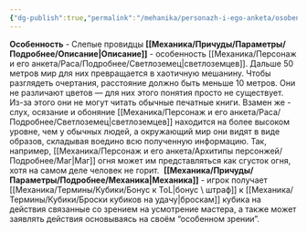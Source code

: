 ```yaml
---
{"dg-publish":true,"permalink":"/mehanika/personazh-i-ego-anketa/osobennosti-rasy/slepye-providczy/"}
---
```


**Особенность** - Слепые провидцы
**[[Механика/Причуды/Параметры/Подробнее/Описание\|Описание]]** - особенность [[Механика/Персонаж и его анкета/Раса/Подробнее/Светлоземец\|светлоземцев]]. Дальше 50 метров мир для них превращается в хаотичную мешанину. Чтобы разглядеть очертания, расстояние должно быть меньше 10 метров. Они не различают цветов — для них этого понятия просто не существует. Из-за этого они не могут читать обычные печатные книги. Взамен же - слух, осязание и обоняние [[Механика/Персонаж и его анкета/Раса/Подробнее/Светлоземец\|светлоземцев]] находится на более высоком уровне, чем у обычных людей, а окружающий мир они видят в виде образов, складывая воедино всю полученную информацию. Так, например, [[Механика/Персонаж и его анкета/Архитипы персонжей/Подробнее/Маг\|Маг]] огня может им представляться как сгусток огня, хотя на самом деле человек не горит. 
**[[Механика/Причуды/Параметры/Подробнее/Механика\|Механика]]** - игрок получает [[Механика/Термины/Кубики/Бонус к ToL\|бонус \ штраф]] к [[Механика/Термины/Кубики/Броски кубиков на удачу\|броскам]] кубика на действия связанные со зрением на усмотрение мастера, а также может заявлять действия основываясь на своём “особенном зрении”. 